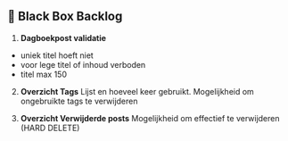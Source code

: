 ## 🔸 Black Box Backlog

1. **Dagboekpost validatie**
  - uniek titel hoeft niet
  - voor lege titel of inhoud verboden
  - titel max 150

2. **Overzicht Tags**
   Lijst en hoeveel keer gebruikt. Mogelijkheid om ongebruikte tags te verwijderen

2. **Overzicht Verwijderde posts**
   Mogelijkheid om effectief te verwijderen (HARD DELETE)
